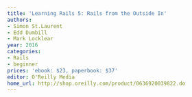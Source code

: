 ```yaml
---
title: 'Learning Rails 5: Rails from the Outside In'
authors:
- Simon St.Laurent
- Edd Dumbill
- Mark Locklear
year: 2016
categories:
- Rails
- beginner
prices: 'ebook: $23, paperbook: $37'
editor: O'Reilly Media
home_url: http://shop.oreilly.com/product/0636920039822.do
---
```

